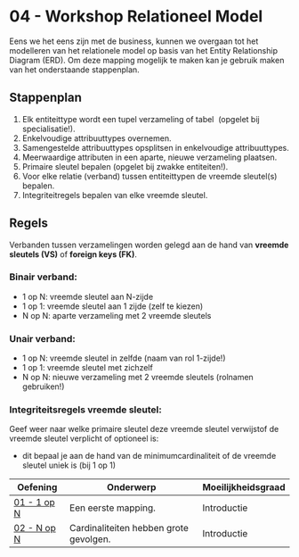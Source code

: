 # 04 - Workshop Relationeel Model

Eens we het eens zijn met de business, kunnen we overgaan tot het modelleren van het relationele model op basis van het Entity Relationship Diagram (ERD). Om deze mapping mogelijk te maken kan je gebruik maken van het onderstaande stappenplan.

## Stappenplan​
1. Elk entiteittype wordt een tupel verzameling of tabel ​
(opgelet bij specialisatie!).​
2. Enkelvoudige attribuuttypes overnemen.​
3. Samengestelde attribuuttypes opsplitsen in enkelvoudige attribuuttypes.​
4. Meerwaardige attributen in een aparte, nieuwe verzameling plaatsen.​
5. Primaire sleutel bepalen (opgelet bij zwakke entiteiten!).​
6. Voor elke relatie (verband) tussen entiteittypen de vreemde sleutel(s) bepalen.​
7. Integriteitregels bepalen van elke vreemde sleutel.​

## Regels
Verbanden tussen verzamelingen worden gelegd aan de hand van **vreemde sleutels (VS)** of **foreign keys (FK)**. 

### Binair verband:​
- 1 op N: vreemde sleutel aan N-zijde​
- 1 op 1: vreemde sleutel aan 1 zijde (zelf te kiezen)​
- N op N: aparte verzameling met 2 vreemde sleutels​

### Unair verband: ​
- 1 op N: vreemde sleutel in zelfde (naam van rol 1-zijde!)​
- 1 op 1: vreemde sleutel met zichzelf​
- N op N: nieuwe verzameling met 2 vreemde sleutels (rolnamen gebruiken!)

### Integriteitsregels vreemde sleutel:​
Geef weer naar welke primaire sleutel deze vreemde sleutel verwijst​ of de vreemde sleutel verplicht of optioneel is: ​
- dit bepaal je aan de hand van de minimumcardinaliteit​ of de vreemde sleutel uniek is (bij 1 op 1)​

| Oefening | Onderwerp | Moeilijkheidsgraad |
| -------------------------------------------    | ------------------------------------------  | ----------- |
| [01 - 1 op N](exercises/exercise-1.md)         | Een eerste mapping.                         | Introductie |
| [02 - N op N](exercises/exercise-2.md)         | Cardinaliteiten hebben grote gevolgen.      | Introductie |

